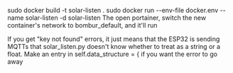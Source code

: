 sudo docker build -t solar-listen .
sudo docker run --env-file docker.env --name solar-listen -d solar-listen
The open portainer, switch the new container's network to bombur_default, and it'll run

If you get "key not found" errors, it just means that the ESP32 is sending MQTTs
that solar_listen.py doesn't know whether to treat as a string or a float. 
Make an entry in         self.data_structure = { if you want the error to go away
